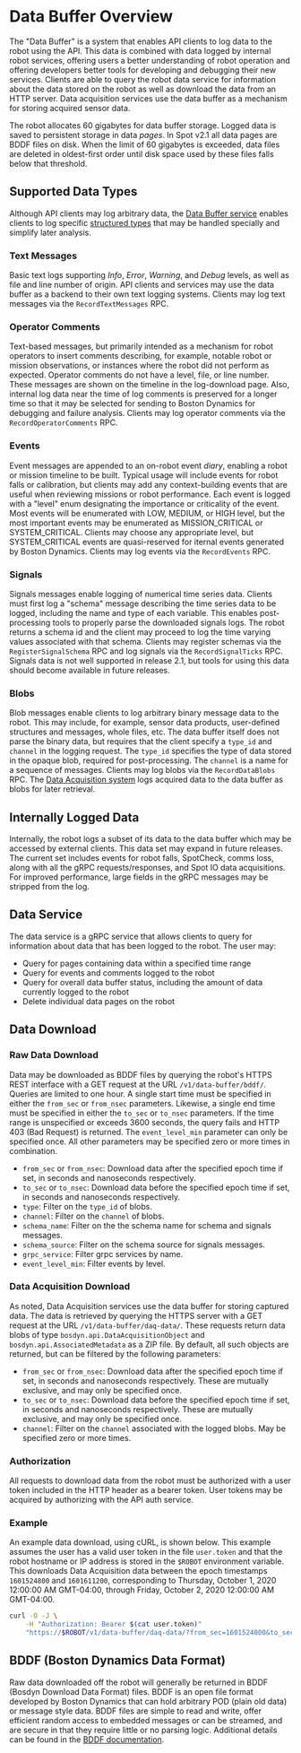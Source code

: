 <!--
Copyright (c) 2021 Boston Dynamics, Inc.  All rights reserved.

Downloading, reproducing, distributing or otherwise using the SDK Software
is subject to the terms and conditions of the Boston Dynamics Software
Development Kit License (20191101-BDSDK-SL).
-->

# Data Buffer Overview
The "Data Buffer" is a system that enables API clients to log data to the robot using the API.  This data is combined with data logged by internal robot services, offering users a better understanding of robot operation and offering developers better tools for developing and debugging their new services.  Clients are able to query the robot data service for information about the data stored on the robot as well as download the data from an HTTP server.  Data acquisition services use the data buffer as a mechanism for storing acquired sensor data.

The robot allocates 60 gigabytes for data buffer storage.  Logged data is saved to persistent storage in data _pages_.  In Spot v2.1 all data pages are BDDF files on disk.  When the limit of 60 gigabytes is exceeded, data files are deleted in oldest-first order until disk space used by these files falls below that threshold.

## Supported Data Types
Although API clients may log arbitrary data, the [Data Buffer service](../../protos/bosdyn/api/data_buffer_service.proto) enables clients to log specific [structured types](../../protos/bosdyn/api/data_buffer.proto) that may be handled specially and simplify later analysis.

### Text Messages
Basic text logs supporting _Info_, _Error_, _Warning_, and _Debug_ levels, as well as file and line number of origin.  API clients and services may use the data buffer as a backend to their own text logging systems.  Clients may log text messages via the `RecordTextMessages` RPC.

### Operator Comments
Text-based messages, but primarily intended as a mechanism for robot operators to insert comments describing, for example, notable robot or mission observations, or instances where the robot did not perform as expected.  Operator comments do not have a level, file, or line number.  These messages are shown on the timeline in the log-download page.  Also, internal log data near the time of log comments is preserved for a longer time so that it may be selected for sending to Boston Dynamics for debugging and failure analysis.  Clients may log operator comments via the `RecordOperatorComments` RPC.

### Events
Event messages are appended to an on-robot event _diary_, enabling a robot or mission timeline to be built.  Typical usage will include events for robot falls or calibration, but clients may add any context-building events that are useful when reviewing missions or robot performance.  Each event is logged with a "level" enum designating the importance or criticality of the event.  Most events will be enumerated with LOW, MEDIUM, or HIGH level, but the most important events may be enumerated as MISSION_CRITICAL or SYSTEM_CRITICAL.  Clients may choose any appropriate level, but SYSTEM_CRITICAL events are quasi-reserved for iternal events generated by Boston Dynamics.  Clients may log events via the `RecordEvents` RPC.

### Signals
Signals messages enable logging of numerical time series data.  Clients must first log a "schema" message describing the time series data to be logged, including the name and type of each variable.  This enables post-processing tools to properly parse the downloaded signals logs.  The robot returns a schema id and the client may proceed to log the time varying values associated with that schema.  Clients may register schemas via the `RegisterSignalSchema` RPC and log signals via the `RecordSignalTicks` RPC.  Signals data is not well supported in release 2.1, but tools for using this data should become available in future releases.

### Blobs
Blob messages enable clients to log arbitrary binary message data to the robot.  This may include, for example, sensor data products, user-defined structures and messages, whole files, etc.  The data buffer itself does not parse the binary data, but requires that the client specify a `type_id` and `channel` in the logging request.  The `type_id` specifies the type of data stored in the opaque blob, required for post-processing.  The `channel` is a name for a sequence of messages.  Clients may log blobs via the `RecordDataBlobs` RPC.  The [Data Acquisition system](./data_acquisition_overview.md) logs acquired data to the data buffer as blobs for later retrieval.

## Internally Logged Data
Internally, the robot logs a subset of its data to the data buffer which may be accessed by external clients.  This data set may expand in future releases.  The current set includes events for robot falls, SpotCheck, comms loss, along with all the gRPC requests/responses, and Spot IO data acquisitions.  For improved performance, large fields in the gRPC messages may be stripped from the log.

## Data Service
The data service is a gRPC service that allows clients to query for information about data that has been logged to the robot.  The user may:
* Query for pages containing data within a specified time range
* Query for events and comments logged to the robot
* Query for overall data buffer status, including the amount of data currently logged to the robot
* Delete individual data pages on the robot

## Data Download

### Raw Data Download
Data may be downloaded as BDDF files by querying the robot's HTTPS REST interface with a GET request at the URL `/v1/data-buffer/bddf/`.  Queries are limited to one hour.  A single start time must be specified in either the `from_sec` or `from_nsec` parameters.  Likewise, a single end time must be specified in either the `to_sec` or `to_nsec` parameters.  If the time range is unspecified or exceeds 3600 seconds, the query fails and HTTP 403 (Bad Request) is returned.  The `event_level_min` parameter can only be specified once.  All other parameters may be specified zero or more times in combination.
- `from_sec` or `from_nsec`: Download data after the specified epoch time if set, in seconds and nanoseconds respectively.
- `to_sec` or `to_nsec`: Download data before the specified epoch time if set, in seconds and nanoseconds respectively.
- `type`: Filter on the `type_id` of blobs.
- `channel`: Filter on the `channel` of blobs.
- `schema_name`: Filter on the the schema name for schema and signals messages.
- `schema_source`: Filter on the schema source for signals messages.
- `grpc_service`: Filter grpc services by name.
- `event_level_min`: Filter events by level.

### Data Acquisition Download
As noted, Data Acquisition services use the data buffer for storing captured data.  The data is retrieved by querying the HTTPS server with a GET request at the URL `/v1/data-buffer/daq-data/`.  These requests return data blobs of type `bosdyn.api.DataAcquisitionObject` and `bosdyn.api.AssociatedMetadata` as a ZIP file.  By default, all such objects are returned, but can be filtered by the following parameters:
- `from_sec` or `from_nsec`: Download data after the specified epoch time if set, in seconds and nanoseconds respectively.  These are mutually exclusive, and may only be specified once.
- `to_sec` or `to_nsec`: Download data before the specified epoch time if set, in seconds and nanoseconds respectively.  These are mutually exclusive, and may only be specified once.
- `channel`: Filter on the `channel` associated with the logged blobs.  May be specified zero or more times.

### Authorization
All requests to download data from the robot must be authorized with a user token included in the HTTP header as a bearer token.  User tokens may be acquired by authorizing with the API auth service.

### Example
An example data download, using cURL, is shown below.  This example assumes the user has a valid user token in the file `user.token` and that the robot hostname or IP address is stored in the `$ROBOT` environment variable.  This downloads Data Acquisition data between the epoch timestamps `1601524800` and `1601611200`, corresponding to Thursday, October 1, 2020 12:00:00 AM GMT-04:00, through Friday, October 2, 2020 12:00:00 AM GMT-04:00.

```bash
curl -O -J \
    -H "Authorization: Bearer $(cat user.token)"
    "https://$ROBOT/v1/data-buffer/daq-data/?from_sec=1601524800&to_sec=1601611200"
```

## BDDF (Boston Dynamics Data Format)
Raw data downloaded off the robot will generally be returned in BDDF (Bosdyn Download Data Format) files.  BDDF is an open file format developed by Boston Dynamics that can hold arbitrary POD (plain old data) or message style data.  BDDF files are simple to read and write, offer efficient random access to embedded messages or can be streamed, and are secure in that they require little or no parsing logic.  Additional details can be found in the [BDDF documentation](./bddf.md).
